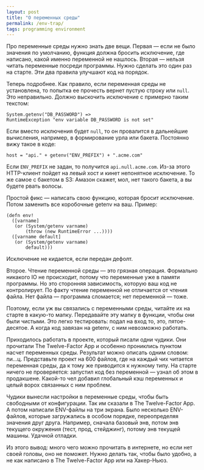 ```yaml
---
layout: post
title: "О переменных среды"
permalink: /env-trap/
tags: programming environment
---
```


Про переменные среды нужно знать две вещи. Первая — если не было значения по
умолчанию, функция должна бросить исключение, где написано, какой именно
переменной не нашлось. Вторая — нельзя читать переменные посреди
программы. Нужно сделать это один раз на старте. Эти два правила улучшают код на
порядок.

Теперь подробнее. Как правило, если переменная среды не установлена, то попытка
ее прочесть вернет пустую строку или `null`. Это неправильно. Должно выскочить
исключение с примерно таким текстом:

~~~text
System.getenv("DB_PASSWORD") =>
RuntimeException "env variable DB_PASSWORD is not set"
~~~

Если вместо исключения будет `null`, то он провалится в дальнейшие вычисления,
например, в формирование урла или бакета. Постоянно вижу такое в коде:

~~~text
host = "api." + getenv("ENV_PREFIX") + ".acme.com"
~~~

Если `ENV_PREFIX` не задан, то получится `api.null.acme.com`. Из-за этого
HTTP-клиент пойдет на левый хост и кинет непонятное исключение. То же самое с
бакетом в S3: Амазон скажет, мол, нет такого бакета, а вы будете рвать волосы.

Простой фикс — написать свою функцию, которая бросит исключение. Потом заменить
все коробочные getenv на ваш. Пример:

~~~text
(dеfn env!
  ([varname]
   (or (System/getenv varname)
       (throw (new RuntimeError ...))))
  ([varname dеfault]
   (or (System/getenv varname)
       dеfault)))
~~~

Исключение не кидается, если передан дефолт.

Второе. Чтение переменной среды — это грязная операция. Формально никакого IO не
происходит, потому что переменные уже в памяти программы. Но это сторонняя
зависимость, которую ваш код не контролирует. По факту чтение переменной не
отличается от чтения файла. Нет файла — программа сломается; нет переменной —
тоже.

Поэтому, если уж вы связались с переменными среды, читайте их на старте в
какую-то мапку. Передавайте эту мапку в функции, чтобы они были чистыми. Это
легко тестировать: подал на вход то, это, пятое-десятое. А когда код завязан на
getenv, с ним невозможно работать.

Приходилось работать в проекте, который писали одни чудики. Они прочитали The
Twelve-Factor App и особенно прониклись пунктом насчет переменных
среды. Результат можно описать одним словом: пи...ц. Представьте проект на 600
файлов, где на каждый чих читается переменная среды, да к тому же приводится к
нужному типу. На старте ничего не проверяется: запустил код без переменной —
узнал об этом в продакшене. Какой-то чел добавил глобальный кэш переменных и
целый ворох связанных с ним проблем.

Чудики вынесли настройки в переменные среды, чтобы быть свободными от
конфигурации. Так им сказали в The Twelve-Factor App. А потом написали ENV-файлы
на три экрана. Было несколько ENV-файлов, которые загружались в особом порядке,
переопределяя значения друг друга. Например, сначала базовый энв, потом энв
текущего окружения (тест, прод, стейджинг), потому энв текущей машины. Удачной
отладки.

Из этого вывод: много чего можно прочитать в интернете, но если нет своей
головы, оно не поможет. Нужно делать так, чтобы было удобно, а не как написано в
The Twelve-Factor App или на Хакер-Ньюз.
